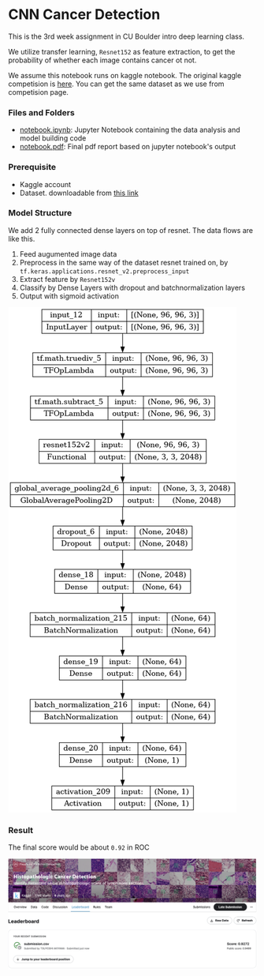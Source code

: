 # CNN Cancer Detection

This is the 3rd week assignment in CU Boulder intro deep learning class.

We utilize transfer learning, `Resnet152`  as feature extraction, to get the probability of whether each image contains cancer ot not.

We assume this notebook runs on kaggle notebook. The original kaggle competision is [here](https://www.kaggle.com/competitions/histopathologic-cancer-detection/overview). You can get the same dataset as we use from competision page.

### Files and Folders
* [notebook.ipynb](./notebook.ipynb): Jupyter Notebook containing the data analysis and model building code
* [notebook.pdf](./notebook.pdf): Final pdf report based on jupyter notebook's output

### Prerequisite

* Kaggle account
* Dataset. downloadable from [this link](https://www.kaggle.com/competitions/histopathologic-cancer-detection/data)

### Model Structure

We add 2 fully connected dense layers on top of resnet. The data flows are like this.

1. Feed augumented image data
2. Preprocess in the same way of the dataset resnet trained on, by `tf.keras.applications.resnet_v2.preprocess_input`
3. Extract feature by `Resnet152v`
4. Classify by Dense Layers with dropout and batchnormalization layers
5. Output with sigmoid activation

![model](model.png)

### Result

The final score would be about `0.92` in ROC

![score](score.png)